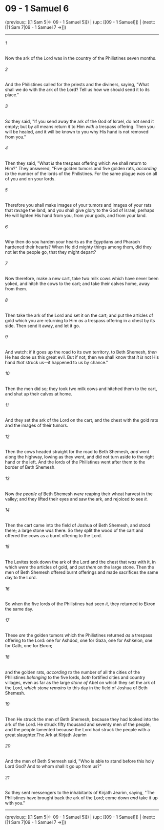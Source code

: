 # 09 - 1 Samuel 6

(previous:: [[1 Sam 5|← 09 - 1 Samuel 5]]) | (up:: [[09 - 1 Samuel]]) | (next:: [[1 Sam 7|09 - 1 Samuel 7 →]])

***


###### 1 
Now the ark of the Lord was in the country of the Philistines seven months. 

###### 2 
And the Philistines called for the priests and the diviners, saying, "What shall we do with the ark of the Lord? Tell us how we should send it to its place." 

###### 3 
So they said, "If you send away the ark of the God of Israel, do not send it empty; but by all means return _it_ to Him _with_ a trespass offering. Then you will be healed, and it will be known to you why His hand is not removed from you." 

###### 4 
Then they said, "What _is_ the trespass offering which we shall return to Him?" They answered, "Five golden tumors and five golden rats, _according to_ the number of the lords of the Philistines. For the same plague _was_ on all of you and on your lords. 

###### 5 
Therefore you shall make images of your tumors and images of your rats that ravage the land, and you shall give glory to the God of Israel; perhaps He will lighten His hand from you, from your gods, and from your land. 

###### 6 
Why then do you harden your hearts as the Egyptians and Pharaoh hardened their hearts? When He did mighty things among them, did they not let the people go, that they might depart? 

###### 7 
Now therefore, make a new cart, take two milk cows which have never been yoked, and hitch the cows to the cart; and take their calves home, away from them. 

###### 8 
Then take the ark of the Lord and set it on the cart; and put the articles of gold which you are returning to Him _as_ a trespass offering in a chest by its side. Then send it away, and let it go. 

###### 9 
And watch: if it goes up the road to its own territory, to Beth Shemesh, _then_ He has done us this great evil. But if not, then we shall know that _it is_ not His hand _that_ struck us--it happened to us by chance." 

###### 10 
Then the men did so; they took two milk cows and hitched them to the cart, and shut up their calves at home. 

###### 11 
And they set the ark of the Lord on the cart, and the chest with the gold rats and the images of their tumors. 

###### 12 
Then the cows headed straight for the road to Beth Shemesh, _and_ went along the highway, lowing as they went, and did not turn aside to the right hand or the left. And the lords of the Philistines went after them to the border of Beth Shemesh. 

###### 13 
Now _the people of_ Beth Shemesh _were_ reaping their wheat harvest in the valley; and they lifted their eyes and saw the ark, and rejoiced to see _it._ 

###### 14 
Then the cart came into the field of Joshua of Beth Shemesh, and stood there; a large stone _was_ there. So they split the wood of the cart and offered the cows as a burnt offering to the Lord. 

###### 15 
The Levites took down the ark of the Lord and the chest that _was_ with it, in which _were_ the articles of gold, and put _them_ on the large stone. Then the men of Beth Shemesh offered burnt offerings and made sacrifices the same day to the Lord. 

###### 16 
So when the five lords of the Philistines had seen _it,_ they returned to Ekron the same day. 

###### 17 
These _are_ the golden tumors which the Philistines returned _as_ a trespass offering to the Lord: one for Ashdod, one for Gaza, one for Ashkelon, one for Gath, one for Ekron; 

###### 18 
and the golden rats, _according to_ the number of all the cities of the Philistines _belonging_ to the five lords, _both_ fortified cities and country villages, even as far as the large _stone of_ Abel on which they set the ark of the Lord, _which stone remains_ to this day in the field of Joshua of Beth Shemesh. 

###### 19 
Then He struck the men of Beth Shemesh, because they had looked into the ark of the Lord. He struck fifty thousand and seventy men of the people, and the people lamented because the Lord had struck the people with a great slaughter.The Ark at Kirjath Jearim 

###### 20 
And the men of Beth Shemesh said, "Who is able to stand before this holy Lord God? And to whom shall it go up from us?" 

###### 21 
So they sent messengers to the inhabitants of Kirjath Jearim, saying, "The Philistines have brought back the ark of the Lord; come down _and_ take it up with you."

***

(previous:: [[1 Sam 5|← 09 - 1 Samuel 5]]) | (up:: [[09 - 1 Samuel]]) | (next:: [[1 Sam 7|09 - 1 Samuel 7 →]])
